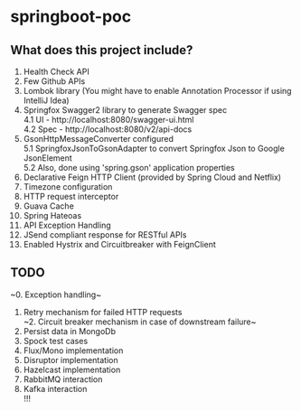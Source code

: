 # springboot-poc

## What does this project include?
1. Health Check API
2. Few Github APIs
3. Lombok library (You might have to enable Annotation Processor if using IntelliJ Idea)  
4. Springfox Swagger2 library to generate Swagger spec  
  4.1 UI - http://localhost:8080/swagger-ui.html  
  4.2 Spec - http://localhost:8080/v2/api-docs  
5. GsonHttpMessageConverter configured  
  5.1 SpringfoxJsonToGsonAdapter to convert Springfox Json to Google JsonElement    
  5.2 Also, done using 'spring.gson' application properties  
6. Declarative Feign HTTP Client (provided by Spring Cloud and Netflix)    
7. Timezone configuration  
8. HTTP request interceptor  
9. Guava Cache  
10. Spring Hateoas  
11. API Exception Handling 
12. JSend compliant response for RESTful APIs 
13. Enabled Hystrix and Circuitbreaker with FeignClient 

## TODO
~0. Exception handling~ 
1. Retry mechanism for failed HTTP requests  
~2. Circuit breaker mechanism in case of downstream failure~ 
3. Persist data in MongoDb  
4. Spock test cases  
5. Flux/Mono implementation  
6. Disruptor implementation  
7. Hazelcast implementation  
8. RabbitMQ interaction  
9. Kafka interaction  
!!!
